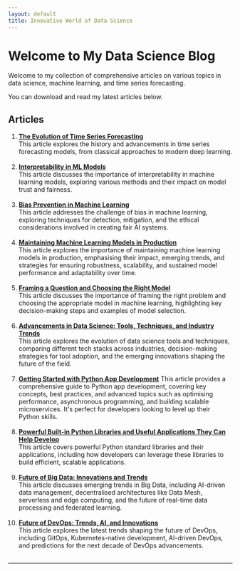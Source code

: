 ```yaml
---
layout: default
title: Innovative World of Data Science
---
```


# Welcome to My Data Science Blog

Welcome to my collection of comprehensive articles on various topics in data science, machine learning, and time series forecasting. 

You can download and read my latest articles below.

## Articles

1. [**The Evolution of Time Series Forecasting**](https://stuti222.github.io/articles/articles/Innovations_in_Time_Series_Analysis.pdf)  
   This article explores the history and advancements in time series forecasting models, from classical approaches to modern deep learning.
<br><br>
2. [**Interpretability in ML Models**](https://stuti222.github.io/articles/articles/Interpretability_in_ML_models.pdf)  
   This article discusses the importance of interpretability in machine learning models, exploring various methods and their impact on model trust and fairness.
<br><br>
3. [**Bias Prevention in Machine Learning**](https://stuti222.github.io/articles/articles/Bias_prevention_in_model_training.pdf)  
   This article addresses the challenge of bias in machine learning, exploring techniques for detection, mitigation, and the ethical considerations involved in creating fair AI systems.
<br><br>
4. [**Maintaining Machine Learning Models in Production**](https://stuti222.github.io/articles/articles/Maintaining_Machine_Learning_models_in_production.pdf)  
   This article explores the importance of maintaining machine learning models in production, emphasising their impact, emerging trends, and strategies for ensuring robustness, scalability, and sustained model performance and adaptability over time.
<br><br>
5. [**Framing a Question and Choosing the Right Model**](https://stuti222.github.io/articles/articles/Framing_a_question_and_choosing_a_right_model.pdf)  
   This article discusses the importance of framing the right problem and choosing the appropriate model in machine learning, highlighting key decision-making steps and examples of model selection.
<br><br>
6. [**Advancements in Data Science: Tools, Techniques, and Industry Trends**](https://stuti222.github.io/articles/articles/Trends_in_latest_tools_and_techniques.pdf)  
   This article explores the evolution of data science tools and techniques, comparing different tech stacks across industries, decision-making strategies for tool adoption, and the emerging innovations shaping the future of the field. 
<br><br>
7. [**Getting Started with Python App Development**](https://stuti222.github.io/articles/articles/Getting_started_with_a_Python_app_development.pdf)
This article provides a comprehensive guide to Python app development, covering key concepts, best practices, and advanced topics such as optimising performance, asynchronous programming, and building scalable microservices. It's perfect for developers looking to level up their Python skills.
<br><br>
8. [**Powerful Built-in Python Libraries and Useful Applications They Can Help Develop**](https://stuti222.github.io/articles/articles/Powerful_built_in_Python_libraries_and_useful_applications_they_can_help_develop.pdf)  
   This article covers powerful Python standard libraries and their applications, including how developers can leverage these libraries to build efficient, scalable applications.
<br><br>
9. [**Future of Big Data: Innovations and Trends**](https://stuti222.github.io/articles/articles/Big_data_technologies_and_techniques.pdf)  
   This article discusses emerging trends in Big Data, including AI-driven data management, decentralised architectures like Data Mesh, serverless and edge computing, and the future of real-time data processing and federated learning.
<br><br>
10. [**Future of DevOps: Trends, AI, and Innovations**](https://stuti222.github.io/articles/articles/DevOps_trends.pdf)  
    This article explores the latest trends shaping the future of DevOps, including GitOps, Kubernetes-native development, AI-driven DevOps, and predictions for the next decade of DevOps advancements.
<br><br>

---


